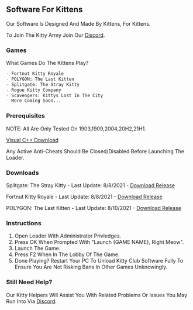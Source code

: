 ## Software For Kittens

Our Software Is Designed And Made By Kittens, For Kittens. 

To Join The Kitty Army Join Our [Discord](https://discord.gg/5QqYBEdNfm).

### Games

What Games Do The Kittens Play?

```markdown
- Fortnut Kitty Royale
- POLYGON: The Last Kitten
- Splitgate: The Stray Kitty
- Rogue Kitty Company
- Scavengers: Kittys Lost In The City
- More Coming Soon...
```

### Prerequisites

NOTE: All Are Only Tested On 1903,1909,2004,20H2,21H1.

[Visual C++ Download](https://aka.ms/vs/16/release/vc_redist.x64.exe)

Any Active Anti-Cheats Should Be Closed/Disabled Before Launching The Loader.

### Downloads

Splitgate: The Stray Kitty  -  Last Update: 8/8/2021  -  [Download Release](https://file-link.net/173959/splitkitty)

Fortnut Kitty Royale  -  Last Update: 8/8/2021  -  [Download Release](https://up-to-down.net/173959/KITTYFN)

POLYGON: The Last Kitten  -  Last Update: 8/10/2021  -  [Download Release](https://up-to-down.net/173959/PolyCat)

### Instructions

1. Open Loader With Administrator Privledges.
2. Press OK When Prompted With "Launch {GAME NAME}, Right Meow".
3. Launch The Game.
4. Press F2 When In The Lobby Of The Game.
5. Done Playing? Restart Your PC To Unload Kitty Club Software Fully To Ensure You Are Not Risking Bans In Other Games Unknowingly.

### Still Need Help?

 Our Kitty Helpers Will Assist You With Related Problems Or Issues You May Run Into Via [Discord](https://discord.gg/5QqYBEdNfm).
